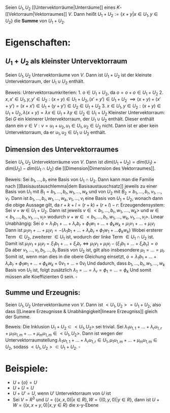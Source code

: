 Seien $U_1, U_2$ [[Untervektorräume|Unterräume]] eines $K$-[[Vektorraum|Vektorraumes]] $V$. Dann heißt $U_1 + U_2 := \{x + y |x \in U_1, y \in U_2\}$ die **Summe** von $U_1 + U_2$.

# Eigenschaften:
## $U_1 + U_2$ als kleinster Untervektorraum
Seien $U_1, U_2$ Untervektorräume von $V$. Dann ist $U_1 + U_2$ ist der kleinste Untervektorraum, der $U_1 \cup U_2$ enthält.

Beweis:
	Untervektorraumkriterien: 
	1. $o \in U_1 + U_2$, da $o = o + o \in U_1 + U_2$ 
	2. $x, x' \in U_1, y, y' \in U_2: (x + y) \in U_1 + U_2, (x' + y') \in U_1 + U_2$
	$\implies (x + y) + (x' + y') = (x + x') \in U_1 + (y + y') \in U_2 \in U_1 + U_2$
	3. $x \in U_1, y \in U_2 : (x + y) \in U_1 + U_2, \lambda(x + y) = \lambda x \in U_1 + \lambda y \in U_2 \in U_1 + U_2$
	Kleinster Untervektorraum:
	Sei $G$ ein kleinerer Untervektorraum, der $U_1 \cup U_2$ enthält. Dieser enthält dann ein $v \in V: v = u_1 + u_2, u_1 \in U_1, u_2 \in U_2$ nicht.
	Dann ist er aber kein Untervektorraum, da er $u_1, u_2 \in U_1 \cup U_2$ enthält.
## Dimension des Untervektorraumes
Seien $U_1, U_2$ Untervektorräume von $V$. Dann ist $dim(U_1 + U_2) = dim(U_1) + dim (U_2) - dim(U_1 \cap U_2)$ die [[Dimension|Dimension des Vektorraumes]].

Beweis:
	Sei $b_1, ..., b_r$ eine Basis von $U_1 \cap U_2$. Dann kann man die Familie nach [[Basisaustauschlemma|dem Basisaustauschsatz]] jeweils zu einer Basis von $U_1$ mit $B_1 = b_1, ..., b_r, w_1, ..., w_k$ und von $U_2$ mit $B_2 = b_1, ..., b_r, v_1, ..., v_l$.
	Dann ist $b_1, ..., b_r, w_1, ..., w_k, v_1, ..., v_l$ eine Basis von $U_1 + U_2$, wonach dann die obige Aussage gilt, da $r + k + l = (r + k) + (r + l) - r$:
		Erzeugendensystem: Sei $v + w \in U_1 + U_2$. Dann ist jeweils $v \in <b_1, ..., b_r, w_1, ...., w_k>$ und $w \in <b_1, ..., b_r, v_1, ..., v_l>$ wodurch $v + w \in <b_1, ..., b_r, w_1, ..., w_k, v_1, ..., v_l>$. 
		Linear Unabhängig: Sei $o = \lambda_1 b_1 + ... + \lambda_r b_r + \phi_1 w_1 + ... + \phi_k w_k + \mu_1 v_1 + ... + \mu_l v_l$ 
		Dann ist 
		$\mu_1 v_1 + ... + \mu_l v_l = -(\lambda_1 b_1 + ... + \lambda_r b_r + \phi_1 w_1 + ... \phi_k w_k)$
		Wobei ersterer Term $\in U_2$, zweiterer $\in U_1$ ist, wodurch der linke Term $\in U_1 \cap U_2$ ist.
		Damit ist $\mu_1 v_1 + \mu_l v_l = \xi_1 b_1 + ... + \xi_r b_r \Leftrightarrow \mu_1 v_1 + \mu_l v_l - (\xi_1 b_1 + ... + \xi_r b_r) = o$   
		Da aber $v_1, ..., v_l, b_1, ..., b_r$ Basis von $U_2$ ist, gilt also insbesondere $\mu_1 = ... = \mu_l$.
		Somit ist, wenn man dies in die obere Gleichung einsetzt,
		$o = \lambda_1 b_1 + ... + \lambda_r b_r + \phi_1 w_1 + ... + \phi_k w_k + 0 v_1 + ... + 0 v_l$
		Und dadurch, dass $b_1, ...,b_r, w_1, ..., w_k$ Basis von $U_1$ ist,
		folgt zusätzlich $\lambda_1 = ... = \lambda_r = \phi_1 = ... = \phi_k$ 
		Und somit müssen alle Koeffizienten $0$ sein. $\square$

## Summe und Erzeugnis:
Seien $U_1, U_2$ Untervektorräume von $V$. Dann ist $<U_1, U_2> = U_1 + U_2$, also dass [[Lineare Erzeugnisse & Unabhängigkeit|lineare Erzeugniss]] gleich der Summe.

Beweis:
	Die Inklusion $U_1 + U_2 \subset <U_1, U_2>$ sei trivial.
	Sei $\lambda_1 u_{1,1} + ... + \lambda_r u_{1,r} + \mu_1 u_{1,m} + ... + \mu_m u_{1, m} \in <U_1, U_2>$. Dann ist wegen der Untervektorraumstellung $\lambda_1 u_{1,1} + ... + \lambda_r u_{1,r} \in U_1, \mu_1 u_{1,m} + ... + \mu_m u_{1, m} \in U_2$, sodass $<U_1, U_2> \subset U_1 + U_2$. $\square$


# Beispiele:
- $U + \{o\} = U$ 
- $U + U = U$
- $U + U' = U$, wenn $U'$ Untervektorraum von $U$ ist 
- Sei $V = R^3$ und $U = \{(x, x, 0) | x \in R\}, W = \{(0, y, 0) | y \in R\}$, dann ist $U + W = \{(x, x + y, 0) | x, y \in R \}$ die x-y-Ebene
